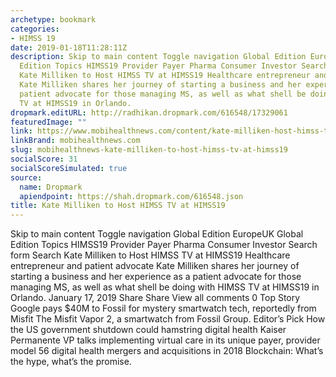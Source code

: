 ```yaml
---
archetype: bookmark
categories:
- HIMSS 19
date: 2019-01-18T11:28:11Z
description: Skip to main content Toggle navigation Global Edition EuropeUK Global
  Edition Topics HIMSS19 Provider Payer Pharma Consumer Investor Search form Search
  Kate Milliken to Host HIMSS TV at HIMSS19 Healthcare entrepreneur and patient advocate
  Kate Milliken shares her journey of starting a business and her experience as a
  patient advocate for those managing MS, as well as what shell be doing with HIMSS
  TV at HIMSS19 in Orlando.
dropmark.editURL: http://radhikan.dropmark.com/616548/17329061
featuredImage: ""
link: https://www.mobihealthnews.com/content/kate-milliken-host-himss-tv-himss19
linkBrand: mobihealthnews.com
slug: mobihealthnews-kate-milliken-to-host-himss-tv-at-himss19
socialScore: 31
socialScoreSimulated: true
source:
  name: Dropmark
  apiendpoint: https://shah.dropmark.com/616548.json
title: Kate Milliken to Host HIMSS TV at HIMSS19
---
```

Skip to main content Toggle navigation Global Edition EuropeUK Global Edition Topics HIMSS19 Provider Payer Pharma Consumer Investor Search form Search Kate Milliken to Host HIMSS TV at HIMSS19 Healthcare entrepreneur and patient advocate Kate Milliken shares her journey of starting a business and her experience as a patient advocate for those managing MS, as well as what shell be doing with HIMSS TV at HIMSS19 in Orlando. January 17, 2019 Share Share View all comments 0 Top Story Google pays $40M to Fossil for mystery smartwatch tech, reportedly from Misfit The Misfit Vapor 2, a smartwatch from Fossil Group. Editor’s Pick How the US government shutdown could hamstring digital health Kaiser Permanente VP talks implementing virtual care in its unique payer, provider model 56 digital health mergers and acquisitions in 2018 Blockchain: What’s the hype, what’s the promise.

